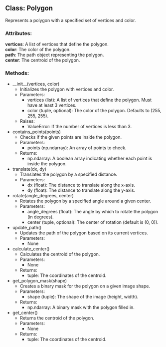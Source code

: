 ## Class: Polygon

Represents a polygon with a specified set of vertices and color.

### Attributes:

**vertices**: A list of vertices that define the polygon.  
**color**: The color of the polygon.  
**path**: The path object representing the polygon.  
**center**: The centroid of the polygon.

### Methods:

* \_\_init\_\_(vertices, color)  
  * Initializes the polygon with vertices and color.  
  * Parameters:  
    * vertices (list): A list of vertices that define the polygon. Must have at least 3 vertices.  
    * color (tuple, optional): The color of the polygon. Defaults to (255, 255, 255).  
  * Raises:  
    * ValueError: If the number of vertices is less than 3\.  
* contains\_points(points)  
  * Checks if the given points are inside the polygon.  
  * Parameters:  
    * points (np.ndarray): An array of points to check.  
  * Returns:  
    * np.ndarray: A boolean array indicating whether each point is inside the polygon.  
* translate(dx, dy)  
  * Translates the polygon by a specified distance.  
  * Parameters:  
    * dx (float): The distance to translate along the x-axis.  
    * dy (float): The distance to translate along the y-axis.  
* rotate(angle\_degrees, center)  
  * Rotates the polygon by a specified angle around a given center.  
  * Parameters:  
    * angle\_degrees (float): The angle by which to rotate the polygon (in degrees).  
    * center (tuple, optional): The center of rotation (default is (0, 0)).  
* update\_path()  
  * Updates the path of the polygon based on its current vertices.  
  * Parameters:  
    * None	  
* calculate\_center()  
  * Calculates the centroid of the polygon.  
  * Parameters:  
    * None  
  * Returns:  
    * tuple: The coordinates of the centroid.  
* get\_polygon\_mask(shape)  
  * Creates a binary mask for the polygon on a given image shape.  
  * Parameters:  
    * shape (tuple): The shape of the image (height, width).  
  * Returns:  
    * np.ndarray: A binary mask with the polygon filled in.  
* get\_center()  
  * Returns the centroid of the polygon.  
  * Parameters:  
    * None  
  * Returns:  
    * tuple: The coordinates of the centroid.
